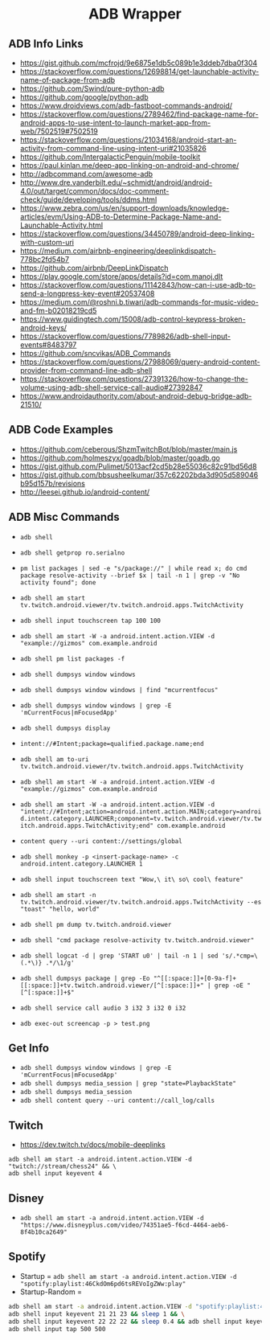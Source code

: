<center><h1>ADB Wrapper</h1></center>

## ADB Info Links
- https://gist.github.com/mcfrojd/9e6875e1db5c089b1e3ddeb7dba0f304
- https://stackoverflow.com/questions/12698814/get-launchable-activity-name-of-package-from-adb
- https://github.com/Swind/pure-python-adb
- https://github.com/google/python-adb
- https://www.droidviews.com/adb-fastboot-commands-android/
- https://stackoverflow.com/questions/2789462/find-package-name-for-android-apps-to-use-intent-to-launch-market-app-from-web/7502519#7502519
- https://stackoverflow.com/questions/21034168/android-start-an-activity-from-command-line-using-intent-uri#21035826
- https://github.com/IntergalacticPenguin/mobile-toolkit
- https://paul.kinlan.me/deep-app-linking-on-android-and-chrome/
- http://adbcommand.com/awesome-adb
- http://www.dre.vanderbilt.edu/~schmidt/android/android-4.0/out/target/common/docs/doc-comment-check/guide/developing/tools/ddms.html
- https://www.zebra.com/us/en/support-downloads/knowledge-articles/evm/Using-ADB-to-Determine-Package-Name-and-Launchable-Activity.html
- https://stackoverflow.com/questions/34450789/android-deep-linking-with-custom-uri
- https://medium.com/airbnb-engineering/deeplinkdispatch-778bc2fd54b7
- https://github.com/airbnb/DeepLinkDispatch
- https://play.google.com/store/apps/details?id=com.manoj.dlt
- https://stackoverflow.com/questions/11142843/how-can-i-use-adb-to-send-a-longpress-key-event#20537408
- https://medium.com/@roshni.b.tiwari/adb-commands-for-music-video-and-fm-b02018219cd5
- https://www.guidingtech.com/15008/adb-control-keypress-broken-android-keys/
- https://stackoverflow.com/questions/7789826/adb-shell-input-events#8483797
- https://github.com/sncvikas/ADB_Commands
- https://stackoverflow.com/questions/27988069/query-android-content-provider-from-command-line-adb-shell
- https://stackoverflow.com/questions/27391326/how-to-change-the-volume-using-adb-shell-service-call-audio#27392847
- https://www.androidauthority.com/about-android-debug-bridge-adb-21510/


## ADB Code Examples
- https://github.com/ceberous/ShzmTwitchBot/blob/master/main.js
- https://github.com/holmeszyx/goadb/blob/master/goadb.go
- https://gist.github.com/Pulimet/5013acf2cd5b28e55036c82c91bd56d8
- https://gist.github.com/bbsusheelkumar/357c62202bda3d905d589046b95d157b/revisions
- http://leesei.github.io/android-content/


## ADB Misc Commands

- `adb shell`

- `adb shell getprop ro.serialno`

- `pm list packages | sed -e "s/package://" | while read x; do cmd package resolve-activity --brief $x | tail -n 1 | grep -v "No activity found"; done`

- `adb shell am start tv.twitch.android.viewer/tv.twitch.android.apps.TwitchActivity`

- `adb shell input touchscreen tap 100 100`

- `adb shell am start -W -a android.intent.action.VIEW -d "example://gizmos" com.example.android`

- `adb shell pm list packages -f`

- `adb shell dumpsys window windows`

- `adb shell dumpsys window windows | find "mcurrentfocus"`

- `adb shell dumpsys window windows | grep -E 'mCurrentFocus|mFocusedApp'`

- `adb shell dumpsys display`

- `intent://#Intent;package=qualified.package.name;end`

- `adb shell am to-uri tv.twitch.android.viewer/tv.twitch.android.apps.TwitchActivity`

- `adb shell am start -W -a android.intent.action.VIEW -d "example://gizmos" com.example.android`

- `adb shell am start -W -a android.intent.action.VIEW -d "intent://#Intent;action=android.intent.action.MAIN;category=android.intent.category.LAUNCHER;component=tv.twitch.android.viewer/tv.twitch.android.apps.TwitchActivity;end" com.example.android`

- `content query --uri content://settings/global`

- `adb shell monkey -p <insert-package-name> -c android.intent.category.LAUNCHER 1`

- `adb shell input touchscreen text "Wow,\ it\ so\ cool\ feature"`

- `adb shell am start -n tv.twitch.android.viewer/tv.twitch.android.apps.TwitchActivity --es "toast" "hello, world"`

- `adb shell pm dump tv.twitch.android.viewer`

- `adb shell "cmd package resolve-activity tv.twitch.android.viewer"`

- `adb shell logcat -d | grep 'START u0' | tail -n 1 | sed 's/.*cmp=\(.*\)} .*/\1/g'`

- `adb shell dumpsys package | grep -Eo "^[[:space:]]+[0-9a-f]+[[:space:]]+tv.twitch.android.viewer/[^[:space:]]+" | grep -oE "[^[:space:]]+$"`

- `adb shell service call audio 3 i32 3 i32 0 i32`

- `adb exec-out screencap -p > test.png`


## Get Info

- `adb shell dumpsys window windows | grep -E 'mCurrentFocus|mFocusedApp'`
- `adb shell dumpsys media_session | grep "state=PlaybackState"`
- `adb shell dumpsys media_session`
- `adb shell content query --uri content://call_log/calls`

## Twitch

- https://dev.twitch.tv/docs/mobile-deeplinks
````
adb shell am start -a android.intent.action.VIEW -d "twitch://stream/chess24" && \
adb shell input keyevent 4
````

## Disney

- `adb shell am start -a android.intent.action.VIEW -d "https://www.disneyplus.com/video/74351ae5-f6cd-4464-aeb6-8f4b10ca2649"`


## Spotify

- Startup = `adb shell am start -a android.intent.action.VIEW -d "spotify:playlist:46CkdOm6pd6tsREVoIgZWw:play"`
- Startup-Random =
```bash
adb shell am start -a android.intent.action.VIEW -d "spotify:playlist:46CkdOm6pd6tsREVoIgZWw:play" && \
adb shell input keyevent 21 21 23 && sleep 1 && \
adb shell input keyevent 22 22 22 && sleep 0.4 && adb shell input keyevent 23 && sleep 2 \
adb shell input tap 500 500
```